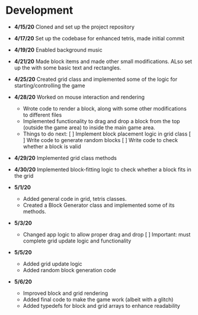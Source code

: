 # Development

- **4/15/20** Cloned and set up the project repository


 - **4/17/20** Set up the codebase for enhanced tetris, made initial commit


- **4/19/20** Enabled background music


- **4/21/20** Made block items and made other small modifications. ALso set up the with some basic text and rectangles.


- **4/25/20** Created grid class and implemented some of the logic for starting/controlling the game


- **4/28/20** Worked on mouse interaction and rendering
    - Wrote code to render a block, along with some other modifications to different files
    - Implemented functionality to drag and drop a block from the top (outside the game area) to inside the main game area.
    - Things to do next:
    [ ] Implement block placement logic in grid class
    [ ] Write code to generate random blocks
    [ ] Write code to check whether a block is valid


- **4/29/20** Implemented grid class methods

- **4/30/20** Implemented block-fitting logic to check whether a block fits in the grid

- **5/1/20** 
    - Added general code in grid, tetris classes.
    - Created a Block Generator class and implemented some of its methods.

- **5/3/20**
    - Changed app logic to allow proper drag and drop
    [ ] Important: must complete grid update logic and functionality

- **5/5/20**
    - Added grid update logic
    - Added random block generation code

- **5/6/20**
    - Improved block and grid rendering
    - Added final code to make the game work (albeit with a glitch)
    - Added typedefs for block and grid arrays to enhance readability
